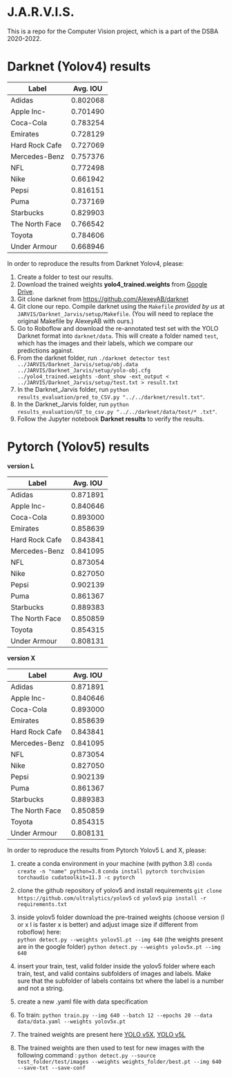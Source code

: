 # J.A.R.V.I.S.
This is a repo for the Computer Vision project, which is a part of the DSBA 2020-2022.

# Darknet (Yolov4) results


| Label        | Avg. IOU           |
| ------------- |:-------------:| 
| Adidas     | 0.802068 |
| Apple Inc-     | 0.701490   |  
| Coca-Cola | 0.783254    | 
| Emirates     | 0.728129 |
| Hard Rock Cafe	    | 0.727069      |  
| Mercedes-Benz | 0.757376   | 
| NFL     | 0.772498 |
| Nike    | 0.661942      |  
| Pepsi | 0.816151      | 
| Puma | 0.737169     | 
| Starbucks     | 0.829903 |
| The North Face    | 0.766542    |  
| Toyota | 0.784606      | 
| Under Armour	 | 0.668946      |


In order to reproduce the results from Darknet Yolov4, please:
  1. Create a folder to test our results.
  2. Download the trained weights **yolo4_trained.weights** from [Google Drive](https://drive.google.com/file/d/1j6MNI5Su-lYhSZBVPOB2241G25dII89t/view?usp=sharing).
  3. Git clone darknet from https://github.com/AlexeyAB/darknet
  4. Git clone our repo. Compile darknet using the `Makefile` *provided by us* at `JARVIS/Darknet_Jarvis/setup/Makefile`. (You will need to replace the original Makefile by AlexeyAB with ours.)
  5. Go to Roboflow and download the re-annotated test set with the YOLO Darknet format into `darknet/data`. This will create a folder named `test`, which has the images and their labels, which we compare our predictions against. 
  6. From the darknet folder, run `./darknet detector test ../JARVIS/Darknet_Jarvis/setup/obj.data ../JARVIS/Darknet_Jarvis/setup/yolo-obj.cfg ../yolo4_trained.weights -dont_show -ext_output < ../JARVIS/Darknet_Jarvis/setup/test.txt > result.txt`
  7. In the Darknet_Jarvis folder, run `python results_evaluation/pred_to_CSV.py "../../darknet/result.txt"`.
  8. In the Darknet_Jarvis folder, run `python results_evaluation/GT_to_csv.py "../../darknet/data/test/* .txt"`.
  9. Follow the Jupyter notebook **Darknet results** to verify the results.



# Pytorch (Yolov5) results
**version L**

| Label        | Avg. IOU           |
| ------------- |:-------------:| 
| Adidas     | 0.871891 |
| Apple Inc-     | 0.840646   |  
| Coca-Cola | 0.893000    | 
| Emirates     | 0.858639 |
| Hard Rock Cafe	    | 0.843841      |  
| Mercedes-Benz | 0.841095   | 
| NFL     | 0.873054 |
| Nike    | 0.827050      |  
| Pepsi |0.902139      | 
| Puma | 0.861367     | 
| Starbucks     | 0.889383|
| The North Face    | 0.850859    |  
| Toyota | 0.854315      | 
| Under Armour	 | 0.808131      |


**version X**

| Label        | Avg. IOU           |
| ------------- |:-------------:| 
| Adidas     | 0.871891 |
| Apple Inc-     | 0.840646   |  
| Coca-Cola | 0.893000   | 
| Emirates     | 0.858639 |
| Hard Rock Cafe	    | 0.843841      |  
| Mercedes-Benz | 0.841095  | 
| NFL     | 0.873054 |
| Nike    | 0.827050      |  
| Pepsi | 0.902139      | 
| Puma | 0.861367     | 
| Starbucks     | 0.889383 |
| The North Face    | 0.850859    |  
| Toyota | 0.854315      | 
| Under Armour	 | 0.808131      |


In order to reproduce the results from Pytorch Yolov5 L and X, please:
1. create a conda environment in your machine (with python 3.8)
  `conda create -n "name" python=3.8`
  `conda install pytorch torchvision torchaudio cudatoolkit=11.3 -c pytorch`
2. clone the github repository of yolov5 and install requirements
  `git clone https://github.com/ultralytics/yolov5`
  `cd yolov5`
  `pip install -r requirements.txt`
3. inside yolov5 folder download the pre-trained weights (choose version (l or x l is faster x is better) and adjust image size if different from roboflow) here:  
  `python detect.py --weights yolov5l.pt --img 640` (the weights present are in the google folder)
  `python detect.py --weights yolov5x.pt --img 640`
4. insert your train, test, valid folder inside the yolov5 folder where each train, test, and valid contains subfolders of images and labels. Make sure that the subfolder of labels contains txt where the label is a number and not a string.
5. create a new .yaml file with data specification
6. To train:
`python train.py --img 640 --batch 12 --epochs 20 --data data/data.yaml --weights yolov5x.pt`

7. The trained weights are present here [YOLO v5X](https://drive.google.com/file/d/1fkev4tWwzn6s1n7gFE_8lfn18LQabHg-/view?usp=sharing), [YOLO v5L](https://drive.google.com/file/d/1Zdo2mm_BsAcmlXuNS0PtMPkju66AmP17/view?usp=sharing)

8. The trained weights are then used to test for new images with the following command :
`python detect.py --source test_folder/test/images --weights weights_folder/best.pt --img 640 --save-txt --save-conf`

